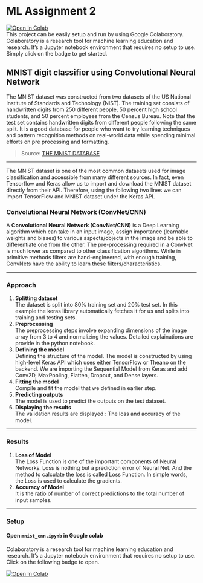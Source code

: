 # ML Assignment 2

[![Open In Colab](https://colab.research.google.com/assets/colab-badge.svg)](https://colab.research.google.com/github/AbhayVAshokan/ML-Assignment-2/blob/master/G2/mnist_cnn.ipynb) <br/>
This project can be easily setup and run by using Google Colaboratory. Colaboratory is a research tool for machine learning education and research. It’s a Jupyter notebook environment that requires no setup to use. Simply click on the badge to get started.


## MNIST digit classifier using Convolutional Neural Network


The MNIST dataset was constructed from two datasets of the US National Institute of Standards and Technology (NIST). The training set consists of handwritten digits from 250 different people, 50 percent high school students, and 50 percent employees from the Census Bureau. Note that the test set contains handwritten digits from different people following the same split.
It is a good database for people who want to try learning techniques and pattern recognition methods on real-world data while spending minimal efforts on pre processing and formatting.

> Source: <a href="http://yann.lecun.com/exdb/mnist/"> THE MNIST DATABASE</a>
---
The MNIST dataset is one of the most common datasets used for image classification and accessible from many different sources. In fact, even Tensorflow and Keras allow us to import and download the MNIST dataset directly from their API. Therefore, using the following two lines we can import TensorFlow and MNIST dataset under the Keras API.

### Convolutional Neural Network (ConvNet/CNN)

A **Convolutional Neural Network (ConvNet/CNN)** is a Deep Learning algorithm which can take in an input image, assign importance (learnable weights and biases) to various aspects/objects in the image and be able to differentiate one from the other. The pre-processing required in a ConvNet is much lower as compared to other classification algorithms. While in primitive methods filters are hand-engineered, with enough training, ConvNets have the ability to learn these filters/characteristics.


---

### Approach

<ol>
    <li><b>Splitting dataset</b><br>
        The dataset is split into 80% training set and 20% test set. In this example the keras library automatically fetches it for us and splits into training and testing sets.
    </li>
    <li><b>Preprocessing</b><br>
        The preprocessing steps involve expanding dimensions of the image array from 3 to 4 and normalizing the values. Detailed explainations are provide in the python notebook.
    </li>
    <li><b>Defining the model</b><br>
        Defining the structure of the model. The model is constructed by using high-level Keras API which uses either TensorFlow or Theano on the backend. We are importing the Sequential Model from Keras and add Conv2D, MaxPooling, Flatten, Dropout, and Dense layers.
    </li>
    <li><b>Fitting the model</b><br>
        Compile and fit the model that we defined in earlier step.
    </li>
    <li><b>Predicting outputs</b><br>
        The model is used to predict the outputs on the test dataset.
    </li>
    <li><b>Displaying the results</b><br>
        The validation results are displayed : The loss and accuracy of the model.
    </li>
</ol>

---

### Results
<ol>
    <li><b>Loss of Model</b><br>
        The Loss Function is one of the important components of Neural Networks. Loss is nothing but a prediction error of Neural Net. And the method to calculate the loss is called Loss Function. In simple words, the Loss is used to calculate the gradients.
    </li>
    <li><b>Accuracy of Model</b><br>
        It is the ratio of number of correct predictions to the total number of input samples.
    </li>
    
</ol>

---

### Setup

#### Open `mnist_cnn.ipynb` in Google colab
Colaboratory is a research tool for machine learning education and research. It’s a Jupyter notebook environment that requires no setup to use. Click on the following badge to open.

[![Open In Colab](https://colab.research.google.com/assets/colab-badge.svg)](https://colab.research.google.com/github/AbhayVAshokan/ML-Assignment-2/blob/master/G2/mnist_cnn.ipynb) <br/>